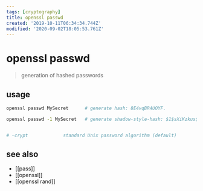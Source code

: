 ```yaml
---
tags: [cryptography]
title: openssl passwd
created: '2019-10-11T06:34:34.744Z'
modified: '2020-09-02T18:05:53.761Z'
---
```


# openssl passwd

> generation of hashed passwords

## usage
```sh
openssl passwd MySecret      # generate hash: 8E4vqBR4UOYF.

openssl passwd -1 MySecret   # generate shadow-style-hash: $1$sXiKzkus$haDZ9JpVrRHBznY5OxB82.


# -crypt             standard Unix password algorithm (default)
```
## see also
- [[pass]]
- [[openssl]]
- [[openssl rand]]
